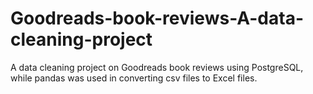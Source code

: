 # Goodreads-book-reviews-A-data-cleaning-project
A data cleaning project on Goodreads book reviews using PostgreSQL, while pandas was used in converting csv files to Excel files.
